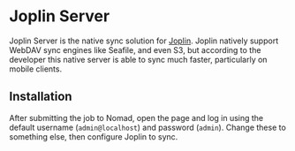 # Joplin Server

Joplin Server is the native sync solution for [Joplin](https://joplinapp.org). Joplin natively support WebDAV sync engines like Seafile, and even S3, but according to the developer this native server is able to sync much faster, particularly on mobile clients.

## Installation

After submitting the job to Nomad, open the page and log in using the default username (`admin@localhost`) and password (`admin`). Change these to something else, then configure Joplin to sync.